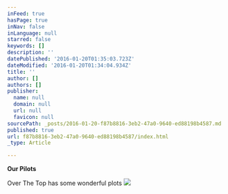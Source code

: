 ```yaml
---
inFeed: true
hasPage: true
inNav: false
inLanguage: null
starred: false
keywords: []
description: ''
datePublished: '2016-01-20T01:35:03.723Z'
dateModified: '2016-01-20T01:34:04.934Z'
title: ''
author: []
authors: []
publisher:
  name: null
  domain: null
  url: null
  favicon: null
sourcePath: _posts/2016-01-20-f87b8816-3eb2-47a0-9640-ed88198b4587.md
published: true
url: f87b8816-3eb2-47a0-9640-ed88198b4587/index.html
_type: Article

---
```

**Our Pilots**

Over The Top has some wonderful plots
![](https://the-grid-user-content.s3-us-west-2.amazonaws.com/34f8fcbb-6910-4934-8669-df5a1b4d29cd.jpg)